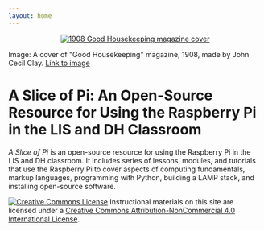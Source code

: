 ```yaml
---
layout: home
---
```


<p align="center"><a href="https://upload.wikimedia.org/wikipedia/commons/4/47/Good_housekeeping_1908_08_a.jpg"><img class="aligncenter" src="https://upload.wikimedia.org/wikipedia/commons/4/47/Good_housekeeping_1908_08_a.jpg"  alt="1908 Good Housekeeping magazine cover"/></a></p>

Image: A cover of "Good Housekeeping" magazine, 1908, made by John Cecil Clay. [Link to image](https://commons.wikimedia.org/wiki/File:Good_housekeeping_1908_08_a.jpg)

# A Slice of Pi: An Open-Source Resource for Using the Raspberry Pi in the LIS and DH Classroom

*A Slice of Pi* is an open-source resource for using the Raspberry Pi in the LIS and DH classroom. It includes series of lessons, modules, and tutorials that use the Raspberry Pi to cover aspects of computing fundamentals, markup languages, programming with Python, building a LAMP stack, and installing open-source software.


<a href="http://creativecommons.org/licenses/by-nc/4.0/" rel="license"><img style="border-width: 0;" src="https://i.creativecommons.org/l/by-nc/4.0/88x31.png" alt="Creative Commons License" /></a>
Instructional materials on this site are licensed under a <a href="http://creativecommons.org/licenses/by-nc/4.0/" rel="license">Creative Commons Attribution-NonCommercial 4.0 International License</a>.
